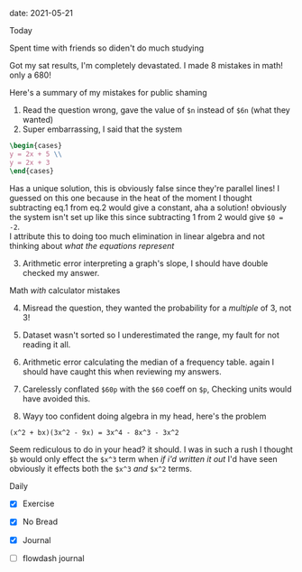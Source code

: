 date: 2021-05-21


Today

Spent time with friends so diden't do much studying

Got my sat results, I'm completely devastated. I made 8 mistakes in math! only a 680!

Here's a summary of my mistakes for public shaming

1. Read the question wrong, gave the value of `$n` instead of `$6n` (what they wanted)
2. Super embarrassing, I said that the system
```tex
\begin{cases}
y = 2x + 5 \\
y = 2x + 3
\end{cases}
```
Has a unique solution, this is obviously false since they're parallel lines!
I guessed on this one because in the heat of the moment I thought subtracting eq.1 from eq.2 would give a constant, aha a solution! obviously the system isn't set up like this since subtracting 1 from 2 would give `$0 = -2`.<br>
I attribute this to doing too much elimination in linear algebra and not thinking about *what the equations represent*

3. Arithmetic error interpreting a graph's slope, I should have double checked my answer.

Math *with* calculator mistakes

4. Misread the question, they wanted the probability for a *multiple* of 3, not 3!

5. Dataset wasn't sorted so I underestimated the range, my fault for not reading it all.

6. Arithmetic error calculating the median of a frequency table. again I should have caught this when reviewing my answers.

7. Carelessly conflated `$60p` with the `$60` coeff on `$p`, Checking units would have avoided this.

8. Wayy too confident doing algebra in my head, here's the problem
```tex
(x^2 + bx)(3x^2 - 9x) = 3x^4 - 8x^3 - 3x^2
```
Seem rediculous to do in your head? it should. I was in such a rush I thought `$b` would only effect the `$x^3` term when *if i'd written it out* I'd have seen obviously it effects both the `$x^3` *and* `$x^2` terms.

Daily
- [x] Exercise
- [x] No Bread
- [x] Journal
- [ ] flowdash journal

